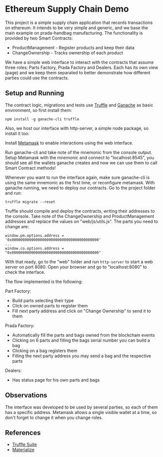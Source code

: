 # Ethereum Supply Chain Demo

This project is a simple supply chain application that records transactions on ethereum.
It intends to be very simple and generic, and we base the main example on prada-handbag manufacturing.
The functionality is provided by two Smart Contracts:

* ProductManagement - Register products and keep their data
* ChangeOwnership - Tracks ownership of each product

We have a simple web interface to interact with the contracts that assume three roles: Parts Factory, Prada Factory and Dealers.
Each has its own view (page) and we keep them separated to better demonstrate how different parties could use the contracts.

## Setup and Running

The contract logic, migrations and tests use [Truffle](https://truffleframework.com/truffle) and [Ganache](https://truffleframework.com/ganache) as basic environment, so first install them:

`npm install -g ganache-cli truffle`

Also, we host our interface with http-server, a simple node package, so install it too:

Install [Metamask](https://metamask.io/) to enable interactions using the web interface.

Run ganache-cli and take note of the mnemonic from the console output.
Setup Metamask with the mnemonic and connect to "localhost:8545", you should see all the wallets ganache creates and now we can use them to call Smart Contract methods!

Whenever you want to run the interface again, make sure ganache-cli is using the same mnemonic as the first time, or reconfigure metamask.
With ganache running, we need to deploy our contracts.
Go to the project folder and run:

`truffle migrate --reset`

Truffle should compile and deploy the contracts, writing their addresses to the console.
Take note of the ChangeOwnership and ProductManagement addresses and replace the values on "web/js/utils.js".
The parts you need to change are:

```
window.pm.options.address = '0x0000000000000000000000000000000000000000'
...
window.co.options.address = "0x0000000000000000000000000000000000000000"
```

With that ready, go to the "web" folder and run `http-server` to start a web server on port 8080.
Open your browser and go to "localhost:8080" to check the interface.

The flow implemented is the following:

Part Factory:

* Build parts selecting their type
* Click on owned parts to register them
* Fill next party address and click on "Change Ownership" to send it to them

Prada Factory:

* Automatically fill the parts and bags owned from the blockchain events
* Clicking on 6 parts and filling the bags serial number you can build a bag
* Clicking on a bag registers them
* Filling the next party address you may send a bag and the respective parts

Dealers:

* Has status page for his own parts and bags

## Observations

The interface was developed to be used by several parties, so each of them has a specific address.
Metamask allows a single visible wallet at a time, so don't forget to change it when you change roles.

## References

* [Truffle Suite](https://truffleframework.com/)
* [Materialize](https://materializecss.com/)
